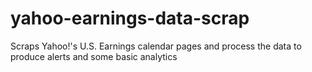 yahoo-earnings-data-scrap
=========================

Scraps Yahoo!'s U.S. Earnings calendar pages and process the data to produce alerts and some basic analytics